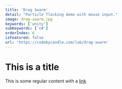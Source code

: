 ```yaml
---
title: 'Drag Swarm'
detail: "Particle flocking demo with mouse input."
image: drag-swarm.jpg
keywords: ['unity']
subKeywords: ['c#']
orderIndex: 6
isFeatured: false
url: 'https://codebycandle.com/lab/drag-swarm'
---
```


# This is a title

This is some regular content with a [link](https://google.com)